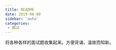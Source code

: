 ```yaml
---
title: README
date: 2019-08-08
sidebar: 'auto'
categories:
 - 面试
---
```



将各种各样的面试题收集起来。方便背诵，温故而知新。